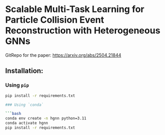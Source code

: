 # Scalable Multi-Task Learning for Particle Collision Event Reconstruction with Heterogeneous GNNs

GitRepo for the paper: https://arxiv.org/abs/2504.21844


## Installation:

### Using `pip`

```bash
pip install -r requirements.txt

### Using `conda`

```bash
conda env create -n hgnn python=3.11 
conda activate hgnn
pip install -r requirements.txt

